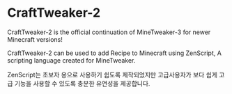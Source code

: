 # CraftTweaker-2

CraftTweaker-2 is the official continuation of MineTweaker-3 for newer Minecraft versions!

CraftTweaker-2 can be used to add Recipe to Minecraft using ZenScript, A scripting language created for MineTweaker.

ZenScript는 초보자 용으로 사용하기 쉽도록 제작되었지만 고급사용자가 보다 쉽게 고급 기능을 사용할 수 있도록 충분한 유연성을 제공합니다.